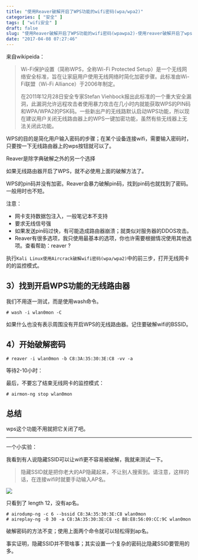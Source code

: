 ```yaml
---
title: "使用Reaver破解开启了WPS功能的wifi密码(wpa/wpa2)"
categories: [ "安全" ]
tags: [ "wifi安全" ]
draft: false
slug: "使用Reaver破解开启了WPS功能的wifi密码(wpawpa2)-使用reaver破解开启了wps功能的wifi密码wpawpa2"
date: "2017-04-08 07:27:46"
---
```




来自wikipeida：

> Wi-Fi保护设置（简称WPS，全称Wi-Fi Protected Setup）是一个无线网络安全标准，旨在让家庭用户使用无线网络时简化加密步骤。此标准由Wi-Fi联盟（Wi-Fi Alliance）于2006年制定。
> 
> 在2011年12月28日安全专家Stefan Viehbock报出此标准的一个重大安全漏洞，此漏洞允许远程攻击者使用暴力攻击在几小时内就能获取WPS的PIN码和WPA/WPA2的PSK码。一些新出产的无线路默认启动WPS功能，所以现在建议用户关闭无线路由器上的WPS一键加密功能，虽然有些无线器上无法关闭此功能。

WPS的目的是简化用户输入密码的步骤；在某个设备连接wifi，需要输入密码时，只要按一下无线路由器上的wps按钮就可以了。

Reaver是除字典破解之外的另一个选择

如果无线路由器开启了WPS，就不必使用上面的破解方法了。

WPS的pin码并没有加密。Reaver会暴力破解pin码，找到pin码也就找到了密码。一般用时也不短。

注意：

  * 网卡支持数据包注入，一般笔记本不支持
  * 要求无线信号强
  * 如果发送pin码过快，有可能造成路由器崩溃；就类似对服务器的DDOS攻击。
  * Reaver有很多选项，我只使用最基本的选项，你也许需要根据情况使用其他选项。查看帮助：reaver ?

执行`Kali Linux使用Aircrack破解wifi密码(wpa/wpa2)`中的前三步，打开无线网卡的的监控模式。

## 3）找到开启WPS功能的无线路由器

我们不用逐一测试，而是使用wash命令。

    # wash -i wlan0mon -C

如果什么也没有表示周围没有开启WPS的无线路由器。记住要破解wifi的BSSID。

## 4）开始破解密码

    # reaver -i wlan0mon -b C8:3A:35:30:3E:C8 -vv -a

等待2-10小时：

最后，不要忘了结束无线网卡的监控模式：

    # airmon-ng stop wlan0mon

## 总结

wps这个功能不用就把它关闭了吧。

* * *

一个小实验：

我看到有人说隐藏SSID可以让wifi更不容易被破解，我就来测试一下。

> 隐藏SSID就是把你老大的AP隐藏起来，不让别人搜索到。请注意，这样的话，在连接wifi时就要手动输入AP名。

![][1] 

只看到了 length 12，没有ap名。

    # airodump-ng -c 6 --bssid C8:3A:35:30:3E:C8 wlan0mon
    # aireplay-ng -0 30 -a C8:3A:35:30:3E:C8 -c B8:E8:56:09:CC:9C wlan0mon

破解密码的方法不变；使用上面两个命令就可以轻松得到ap名。

事实证明，隐藏SSID并不管啥事；其实设置一个复杂的密码比隐藏SSID要管用的多。

 [1]: /uploads/oss/2017-04-25-14916366718268.png ""